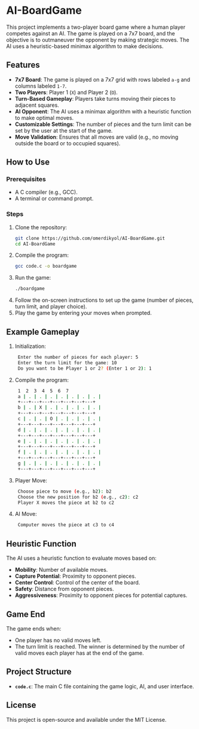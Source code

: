 # AI-BoardGame

This project implements a two-player board game where a human player competes against an AI. The game is played on a 7x7 board, and the objective is to outmaneuver the opponent by making strategic moves. The AI uses a heuristic-based minimax algorithm to make decisions.

## Features
- **7x7 Board**: The game is played on a 7x7 grid with rows labeled `a-g` and columns labeled `1-7`.
- **Two Players**: Player 1 (`X`) and Player 2 (`O`).
- **Turn-Based Gameplay**: Players take turns moving their pieces to adjacent squares.
- **AI Opponent**: The AI uses a minimax algorithm with a heuristic function to make optimal moves.
- **Customizable Settings**: The number of pieces and the turn limit can be set by the user at the start of the game.
- **Move Validation**: Ensures that all moves are valid (e.g., no moving outside the board or to occupied squares).

## How to Use

### Prerequisites
- A C compiler (e.g., GCC).
- A terminal or command prompt.

### Steps
1. Clone the repository:
   ```bash
   git clone https://github.com/omerdikyol/AI-BoardGame.git
   cd AI-BoardGame
   ```
2. Compile the program:
   ```bash
   gcc code.c -o boardgame
   ```
3. Run the game:
   ```bash
   ./boardgame
   ```
4. Follow the on-screen instructions to set up the game (number of pieces, turn limit, and player choice).
5. Play the game by entering your moves when prompted.
 
## Example Gameplay
1. Initialization:
   ```bash
    Enter the number of pieces for each player: 5
    Enter the turn limit for the game: 10
    Do you want to be Player 1 or 2? (Enter 1 or 2): 1
   ```
2. Compile the program:
   ```bash
    1  2  3  4  5  6  7
    a | . | . | . | . | . | . | . |
    +---+---+---+---+---+---+---+
    b | . | X | . | . | . | . | . |
    +---+---+---+---+---+---+---+
    c | . | . | O | . | . | . | . |
    +---+---+---+---+---+---+---+
    d | . | . | . | . | . | . | . |
    +---+---+---+---+---+---+---+
    e | . | . | . | . | . | . | . |
    +---+---+---+---+---+---+---+
    f | . | . | . | . | . | . | . |
    +---+---+---+---+---+---+---+
    g | . | . | . | . | . | . | . |
    +---+---+---+---+---+---+---+
   ```
3. Player Move:
   ```bash
    Choose piece to move (e.g., b2): b2
    Choose the new position for b2 (e.g., c2): c2
    Player X moves the piece at b2 to c2
   ```
4. AI Move:
   ```bash
    Computer moves the piece at c3 to c4
   ```
## Heuristic Function
The AI uses a heuristic function to evaluate moves based on:
- **Mobility**: Number of available moves.
- **Capture Potential**: Proximity to opponent pieces.
- **Center Control**: Control of the center of the board.
- **Safety**: Distance from opponent pieces.
- **Aggressiveness**: Proximity to opponent pieces for potential captures.

## Game End
The game ends when:
- One player has no valid moves left.
- The turn limit is reached.
The winner is determined by the number of valid moves each player has at the end of the game.

## Project Structure
- **`code.c`**: The main C file containing the game logic, AI, and user interface.

## License
This project is open-source and available under the MIT License.
